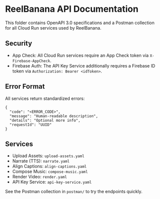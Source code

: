 # ReelBanana API Documentation

This folder contains OpenAPI 3.0 specifications and a Postman collection for all Cloud Run services used by ReelBanana.

## Security
- App Check: All Cloud Run services require an App Check token via `X-Firebase-AppCheck`.
- Firebase Auth: The API Key Service additionally requires a Firebase ID token via `Authorization: Bearer <idToken>`.

## Error Format
All services return standardized errors:

```
{
  "code": "<ERROR_CODE>",
  "message": "Human-readable description",
  "details": "Optional more info",
  "requestId": "UUID"
}
```

## Services
- Upload Assets: `upload-assets.yaml`
- Narrate (TTS): `narrate.yaml`
- Align Captions: `align-captions.yaml`
- Compose Music: `compose-music.yaml`
- Render Video: `render.yaml`
- API Key Service: `api-key-service.yaml`

See the Postman collection in `postman/` to try the endpoints quickly.

